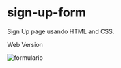 # sign-up-form

Sign Up page usando HTML and CSS.

Web Version

![formulario ](https://user-images.githubusercontent.com/107657763/179472967-6e8a4fab-5daa-41d4-88da-0773fd12442c.png)
